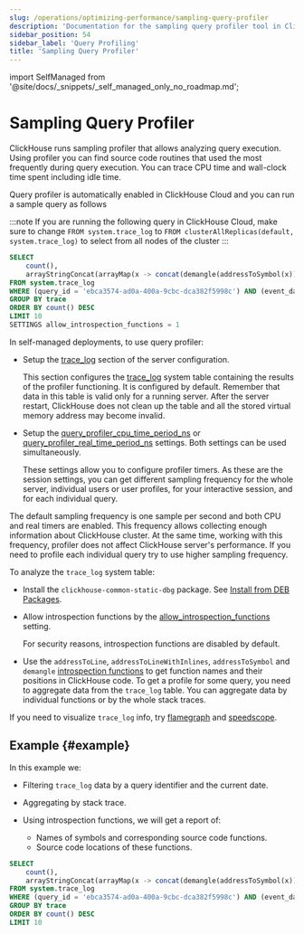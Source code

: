 ```yaml
---
slug: /operations/optimizing-performance/sampling-query-profiler
description: 'Documentation for the sampling query profiler tool in ClickHouse'
sidebar_position: 54
sidebar_label: 'Query Profiling'
title: 'Sampling Query Profiler'
---
```

import SelfManaged from '@site/docs/_snippets/_self_managed_only_no_roadmap.md';

# Sampling Query Profiler

ClickHouse runs sampling profiler that allows analyzing query execution. Using profiler you can find source code routines that used the most frequently during query execution. You can trace CPU time and wall-clock time spent including idle time.

Query profiler is automatically enabled in ClickHouse Cloud and you can run a sample query as follows

:::note If you are running the following query in ClickHouse Cloud, make sure to change `FROM system.trace_log` to `FROM clusterAllReplicas(default, system.trace_log)` to select from all nodes of the cluster
:::

``` sql
SELECT
    count(),
    arrayStringConcat(arrayMap(x -> concat(demangle(addressToSymbol(x)), '\n    ', addressToLine(x)), trace), '\n') AS sym
FROM system.trace_log
WHERE (query_id = 'ebca3574-ad0a-400a-9cbc-dca382f5998c') AND (event_date = today())
GROUP BY trace
ORDER BY count() DESC
LIMIT 10
SETTINGS allow_introspection_functions = 1
```

In self-managed deployments, to use query profiler:

- Setup the [trace_log](../../operations/server-configuration-parameters/settings.md#trace_log) section of the server configuration.

    This section configures the [trace_log](/operations/system-tables/trace_log) system table containing the results of the profiler functioning. It is configured by default. Remember that data in this table is valid only for a running server. After the server restart, ClickHouse does not clean up the table and all the stored virtual memory address may become invalid.

- Setup the [query_profiler_cpu_time_period_ns](../../operations/settings/settings.md#query_profiler_cpu_time_period_ns) or [query_profiler_real_time_period_ns](../../operations/settings/settings.md#query_profiler_real_time_period_ns) settings. Both settings can be used simultaneously.

    These settings allow you to configure profiler timers. As these are the session settings, you can get different sampling frequency for the whole server, individual users or user profiles, for your interactive session, and for each individual query.

The default sampling frequency is one sample per second and both CPU and real timers are enabled. This frequency allows collecting enough information about ClickHouse cluster. At the same time, working with this frequency, profiler does not affect ClickHouse server's performance. If you need to profile each individual query try to use higher sampling frequency.

To analyze the `trace_log` system table:

- Install the `clickhouse-common-static-dbg` package. See [Install from DEB Packages](../../getting-started/install.md#install-from-deb-packages).

- Allow introspection functions by the [allow_introspection_functions](../../operations/settings/settings.md#allow_introspection_functions) setting.

    For security reasons, introspection functions are disabled by default.

- Use the `addressToLine`, `addressToLineWithInlines`, `addressToSymbol` and `demangle` [introspection functions](../../sql-reference/functions/introspection.md) to get function names and their positions in ClickHouse code. To get a profile for some query, you need to aggregate data from the `trace_log` table. You can aggregate data by individual functions or by the whole stack traces.

If you need to visualize `trace_log` info, try [flamegraph](/interfaces/third-party/gui#clickhouse-flamegraph) and [speedscope](https://github.com/laplab/clickhouse-speedscope).

## Example {#example}

In this example we:

- Filtering `trace_log` data by a query identifier and the current date.

- Aggregating by stack trace.

- Using introspection functions, we will get a report of:

    - Names of symbols and corresponding source code functions.
    - Source code locations of these functions.

<!-- -->

``` sql
SELECT
    count(),
    arrayStringConcat(arrayMap(x -> concat(demangle(addressToSymbol(x)), '\n    ', addressToLine(x)), trace), '\n') AS sym
FROM system.trace_log
WHERE (query_id = 'ebca3574-ad0a-400a-9cbc-dca382f5998c') AND (event_date = today())
GROUP BY trace
ORDER BY count() DESC
LIMIT 10
```
